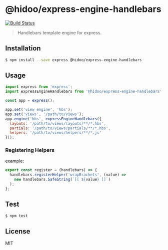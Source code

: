 # @hidoo/express-engine-handlebars

[![Build Status](https://travis-ci.org/hidoo/express-engine-handlebars.svg?branch=master)](https://travis-ci.org/hidoo/express-engine-handlebars)

> Handlebars template engine for express.

## Installation

```sh
$ npm install --save express @hidoo/express-engine-handlebars
```

## Usage

```js
import express from 'express';
import expressEngineHandlebars from '@hidoo/express-engine-handlebars';

const app = express();

app.set('view engine', 'hbs');
app.set('views', '/path/to/views');
app.engine('hbs', expressEngineHandlebars({
  layouts: '/path/to/views/layouts/**/*.hbs',
  partials: '/path/to/views/partials/**/*.hbs',
  helpers: '/path/to/views/helpers/**/*.js'
}));
```

### Registering Helpers

example:

```js
export const register = (handlebars) => {
  handlebars.registerHelper('wrapBrackets', (value) =>
    new handlebars.SafeString(`[[ ${value} ]]`)
  );
};
```

## Test

```sh
$ npm test
```

## License

MIT
